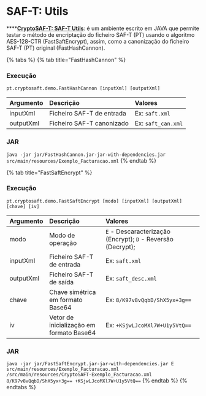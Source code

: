 # SAF-T: Utils

\*\*\*\*[**CryptoSAF-T: SAF-T Utils**](https://github.com/assoft-portugal/CryptoSAF-T-SAF-T-Utils): é um ambiente escrito em JAVA que permite testar o método de encriptação do ficheiro SAF-T \(PT\) usando o algoritmo AES-128-CTR \(FastSaftEncrypt\), assim, como a canonização do ficheiro SAF-T \(PT\) original \(FastHashCannon\).

{% tabs %}
{% tab title="FastHashCannon" %}
### Execução

`pt.cryptosaft.demo.FastHashCannon [inputXml] [outputXml]`

| Argumento | Descrição | Valores |
| :--- | :--- | :--- |
| inputXml | Ficheiro SAF-T de entrada | Ex: `saft.xml` |
| outputXml | Ficheiro SAF-T canonizado | Ex: `saft_can.xml` |

### **JAR**

`java -jar jar/FastHashCannon.jar-jar-with-dependencies.jar src/main/resources/Exemplo_Facturacao.xml`
{% endtab %}

{% tab title="FastSaftEncrypt" %}
### Execução

`pt.cryptosaft.demo.FastSaftEncrypt [modo] [inputXml] [outputXml] [chave] [iv]`

| Argumento | Descrição | Valores |
| :--- | :--- | :--- |
| modo | Modo de operação | `E` - Descaracterização \(Encrypt\); `D` - Reversão \(Decrypt\); |
| inputXml | Ficheiro SAF-T de entrada | Ex: `saft.xml` |
| outputXml | Ficheiro SAF-T de saída | Ex: `saft_desc.xml` |
| chave | Chave simétrica em formato Base64 | Ex: `8/K97v8vQqbD/ShX5yx+3g==` |
| iv | Vetor de inicialização em formato Base64 | Ex: `+KSjwLJcoMXl7W+U1y5VtQ==` |

### **JAR**

`java -jar jar/FastSaftEncrypt.jar-jar-with-dependencies.jar E src/main/resources/Exemplo_Facturacao.xml /src/main/resources/CryptoSAFT-Exemplo_Facturacao.xml 8/K97v8vQqbD/ShX5yx+3g== +KSjwLJcoMXl7W+U1y5VtQ==`
{% endtab %}
{% endtabs %}

